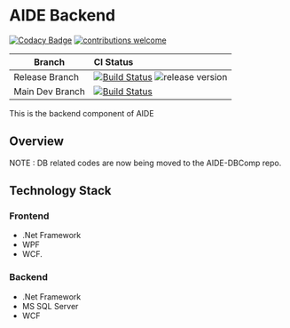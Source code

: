# AIDE Backend
[![Codacy Badge](https://api.codacy.com/project/badge/Grade/290611e4797c4bc887e59b617e5fbe65)](https://app.codacy.com/app/m3lles/aide-backend?utm_source=github.com&utm_medium=referral&utm_content=rsx-labs/aide-backend&utm_campaign=Badge_Grade_Settings)
[![contributions welcome](https://img.shields.io/badge/contributions-welcome-brightgreen.svg?style=flat)](https://github.com/dwyl/esta/issues) 


| Branch | CI Status |
|---|:---|
|Release Branch |[![Build Status](https://dev.azure.com/rsx-labs/aide/_apis/build/status/rsx-labs.aide-backend-release-build?branchName=release)](https://dev.azure.com/rsx-labs/aide/_build/latest?definitionId=8&branchName=release) ![release version](https://img.shields.io/badge/release%20version-3.3.3.0-blue)  |
| Main Dev Branch | [![Build Status](https://dev.azure.com/rsx-labs/aide/_apis/build/status/rsx-labs.aide-backend-ci-build?branchName=master)](https://dev.azure.com/rsx-labs/aide/_build/latest?definitionId=9&branchName=master) |


This is the backend component of AIDE

## Overview

NOTE : DB related codes are now being moved to the AIDE-DBComp repo.

## Technology Stack

### Frontend
- .Net Framework
- WPF
- WCF.

### Backend
- .Net Framework
- MS SQL Server
- WCF

